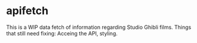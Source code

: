 # apifetch

This is a WIP data fetch of information regarding Studio Ghibli films. Things that still need fixing: Acceing the API, styling. 
